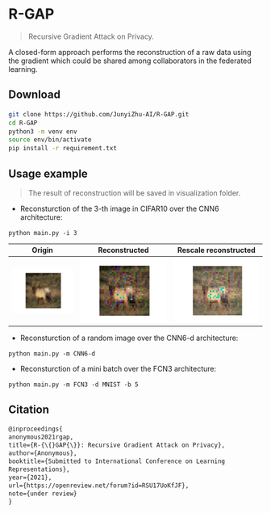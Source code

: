 # R-GAP
> Recursive Gradient Attack on Privacy.

A closed-form approach performs the reconstruction of a raw data using the gradient which could be shared among collaborators in the federated learning.


## Download

```sh
git clone https://github.com/JunyiZhu-AI/R-GAP.git
cd R-GAP
python3 -m venv env
source env/bin/activate
pip install -r requirement.txt
```

## Usage example
> The result of reconstruction will be saved in visualization folder.

* Reconsturction of the 3-th image in CIFAR10 over the CNN6 architecture:
```
python main.py -i 3
```
Origin             |  Reconstructed|  Rescale reconstructed
:-------------------------:|:-------------------------:|:-------------------------:
![](./visualization/origin.png)  |  ![](./visualization/reconstructed.png)|  ![](./visualization/rescale_reconstructed.png)

* Reconsturction of a random image over the CNN6-d architecture:
```
python main.py -m CNN6-d
```
* Reconsturction of a mini batch over the FCN3 architecture:
```
python main.py -m FCN3 -d MNIST -b 5
```



## Citation
```
@inproceedings{
anonymous2021rgap,
title={R-{\{}GAP{\}}: Recursive Gradient Attack on Privacy},
author={Anonymous},
booktitle={Submitted to International Conference on Learning Representations},
year={2021},
url={https://openreview.net/forum?id=RSU17UoKfJF},
note={under review}
}
```
